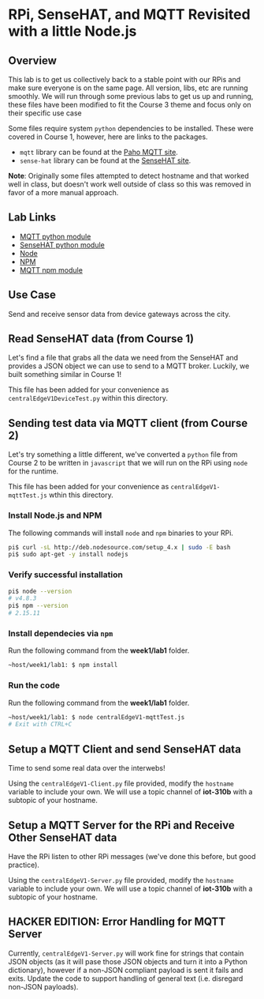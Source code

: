 # RPi, SenseHAT, and MQTT Revisited with a little Node.js

## Overview

This lab is to get us collectively back to a stable point with our RPis and make sure everyone is on the same page. All version, libs, etc are running smoothly. We will run through some previous labs to get us up and running, these files have been modified to fit the Course 3 theme and focus only on their specific use case

Some files require system `python` dependencies to be installed. These were covered in Course 1, however, here are links to the packages.
- `mqtt` library can be found at the [Paho MQTT site](https://pypi.python.org/pypi/paho-mqtt/1.1#installation).
- `sense-hat` library can be found at the [SenseHAT site](https://github.com/RPi-Distro/python-sense-hat).

**Note**: Originally some files attempted to detect hostname and that worked well in class, but doesn't work well outside of class so this was removed in favor of a more manual approach. 

## Lab Links

- [MQTT python module](https://pypi.python.org/pypi/paho-mqtt/)
- [SenseHAT python module](https://github.com/RPi-Distro/python-sense-hat)
- [Node](https://nodejs.org/en/)
- [NPM](https://www.npmjs.com/)
- [MQTT npm module](https://github.com/mqttjs/MQTT.js)

## Use Case

Send and receive sensor data from device gateways across the city.

## Read SenseHAT data (from Course 1)

Let's find a file that grabs all the data we need from the SenseHAT and provides a JSON object we can use to send to a MQTT broker. Luckily, we built something similar in Course 1!

This file has been added for your convenience as `centralEdgeV1DeviceTest.py` within this directory. 

## Sending test data via MQTT client (from Course 2)

Let's try something a little different, we've converted a `python` file from Course 2 to be written in `javascript` that we will run on the RPi using `node` for the runtime.

This file has been added for your convenience as `centralEdgeV1-mqttTest.js` wthin this directory.

### Install Node.js and NPM

The following commands will install `node` and `npm` binaries to your RPi.

```bash
pi$ curl -sL http://deb.nodesource.com/setup_4.x | sudo -E bash
pi$ sudo apt-get -y install nodejs
```

### Verify successful installation

```bash
pi$ node --version
# v4.8.3
pi$ npm --version
# 2.15.11
```

### Install dependecies via `npm`

Run the following command from the **week1/lab1** folder.

```bash
~host/week1/lab1: $ npm install
```

### Run the code

Run the following command from the **week1/lab1** folder.

```bash
~host/week1/lab1: $ node centralEdgeV1-mqttTest.js
# Exit with CTRL+C
``` 

## Setup a MQTT Client and send SenseHAT data

Time to send some real data over the interwebs!

Using the `centralEdgeV1-Client.py` file provided, modify the `hostname` variable to include your own. We will use a topic channel of **iot-310b** with a subtopic of your hostname.


## Setup a MQTT Server for the RPi and Receive Other SenseHAT data

Have the RPi listen to other RPi messages (we've done this before, but good practice). 

Using the `centralEdgeV1-Server.py` file provided, modify the `hostname` variable to include your own. We will use a topic channel of **iot-310b** with a subtopic of your hostname.

## HACKER EDITION: Error Handling for MQTT Server

Currently, `centralEdgeV1-Server.py` will work fine for strings that contain JSON objects (as it will pase those JSON objects and turn it into a Python dictionary), however if a non-JSON compliant payload is sent it fails and exits. Update the code to support handling of general text (i.e. disregard non-JSON payloads).